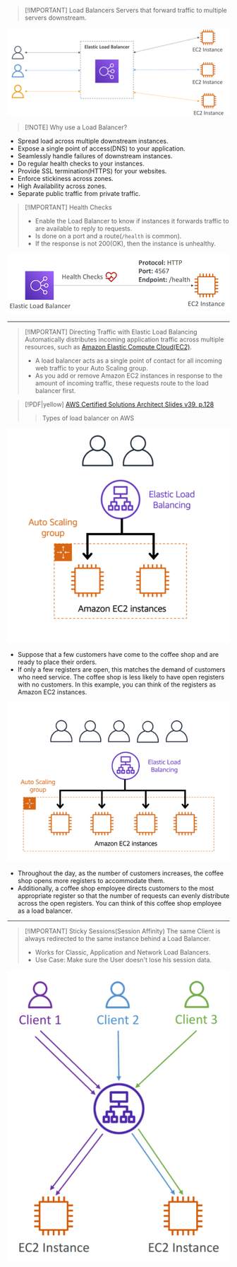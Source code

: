 
> [!IMPORTANT] Load Balancers
> Servers that forward traffic to multiple servers downstream.

![](AWS/AWS%20Solutions%20Architect%20Associate%20Certification%20SAA-C03/img/Pasted%20image%2020241202103316.png)


> [!NOTE] Why use a Load Balancer?
- Spread load across multiple downstream instances.
- Expose a single point of access(DNS) to your application.
- Seamlessly handle failures of downstream instances.
- Do regular health checks to your instances.
- Provide SSL termination(HTTPS) for your websites.
- Enforce stickiness across zones.
- High Availability across zones.
- Separate public traffic from private traffic.


> [!IMPORTANT] Health Checks
> - Enable the Load Balancer to know if instances it forwards traffic to are available to reply to requests.
> - Is done on a port and a route(`/health` is common).
> - If the response is not 200(OK), then the instance is unhealthy.

![](AWS/AWS%20Solutions%20Architect%20Associate%20Certification%20SAA-C03/img/Pasted%20image%2020241202104321.png)


---

> [!IMPORTANT] Directing Traffic with Elastic Load Balancing
> Automatically distributes incoming application traffic across multiple resources, such as [Amazon Elastic Compute Cloud(EC2)](AWS/Cloud%20Practitioner%20(CLF-C02)/02-Compute%20in%20the%20Cloud/01-Amazon%20Elastic%20Compute%20Cloud(EC2).md).
> - A load balancer acts as a single point of contact for all incoming web traffic to your Auto Scaling group.
> - As you add or remove Amazon EC2 instances in response to the amount of incoming traffic, these requests route to the load balancer first.

> [!PDF|yellow] [AWS Certified Solutions Architect Slides v39, p.128](AWS/Slides/AWS%20Certified%20Solutions%20Architect%20Slides%20v39.pdf#page=128&selection=8,0,8,29&color=yellow)
> > Types of load balancer on AWS
> 
> 

![elastic_load_balancing_example](../img/elastic_load_balancing_example.png)

- Suppose that a few customers have come to the coffee shop and are ready to place their orders. 
- If only a few registers are open, this matches the demand of customers who need service. The coffee shop is less likely to have open registers with no customers. In this example, you can think of the registers as Amazon EC2 instances.


![elb_example_two](../img/elb_example_two.png)

- Throughout the day, as the number of customers increases, the coffee shop opens more registers to accommodate them. 
- Additionally, a coffee shop employee directs customers to the most appropriate register so that the number of requests can evenly distribute across the open registers. You can think of this coffee shop employee as a load balancer.

---


> [!IMPORTANT] Sticky Sessions(Session Affinity)
> The same Client is always redirected to the same instance behind a Load Balancer.
> - Works for Classic, Application and Network Load Balancers.
> - Use Case: Make sure the User doesn't lose his session data.

![](AWS/AWS%20Solutions%20Architect%20Associate%20Certification%20SAA-C03/img/Pasted%20image%2020241202122300.png)